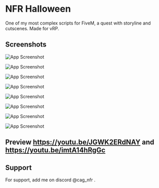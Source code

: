 
# NFR Halloween

One of my most complex scripts for FiveM, a quest with storyline and cutscenes. Made for vRP.


## Screenshots

![App Screenshot](https://i.imgur.com/KBIl2Xq.png)  

![App Screenshot](https://i.imgur.com/Tgwu1qG.png)  

![App Screenshot](https://i.imgur.com/vvOaQxZ.png) 

![App Screenshot](https://i.imgur.com/c0Q7fEU.png)  

![App Screenshot](https://i.imgur.com/XePmfSd.png) 

![App Screenshot](https://i.imgur.com/Wb1hsgo.png)  

![App Screenshot](https://i.imgur.com/IRZO2vS.png)  

![App Screenshot](https://i.imgur.com/JHpZyuR.png)  


##  Preview https://youtu.be/JGWK2ERdNAY and https://youtu.be/imtA14hRgGc


## Support

For support, add me on discord @cag_nfr .

